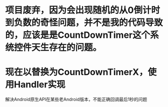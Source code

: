# 项目废弃，因为会出现随机的从0倒计时到负数的奇怪问题，并不是我的代码导致的，应该是是CountDownTimer这个系统控件天生存在的问题。
# 现在以替换为CountDownTimerX，使用Handler实现
解决Android原生API在某些老Android版本，不能正确回调最后1秒的问题